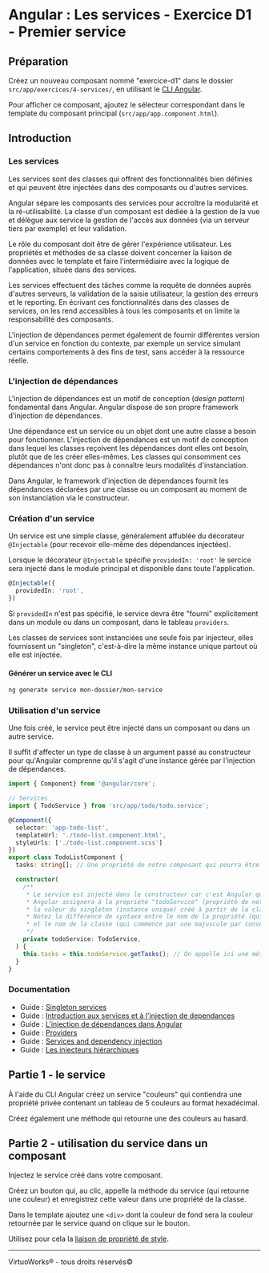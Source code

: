 # Angular : Les services - Exercice D1 - Premier service


## Préparation
Créez un nouveau composant nommé "exercice-d1" dans le dossier `src/app/exercices/4-services/`, en utilisant le [CLI Angular](https://angular.io/cli).

Pour afficher ce composant, ajoutez le sélecteur correspondant dans le template du composant principal (`src/app/app.component.html`).


## Introduction

### Les services
Les services sont des classes qui offrent des fonctionnalités bien définies et qui peuvent être injectées dans des composants ou d'autres services.

Angular sépare les composants des services pour accroître la modularité et la ré-utilisabilité. La classe d'un composant est dédiée à la gestion de la vue et délègue aux service la gestion de l'accès aux données (via un serveur tiers par exemple) et leur validation.

Le rôle du composant doit être de gérer l'expérience utilisateur. Les propriétés et méthodes de sa classe doivent concerner la liaison de données avec le template et faire l'intermédiaire avec la logique de l'application, située dans des services.

Les services effectuent des tâches comme la requête de données auprès d'autres serveurs, la validation de la saisie utilisateur, la gestion des erreurs et le reporting. En écrivant ces fonctionnalités dans des classes de services, on les rend accessibles à tous les composants et on limite la responsabilité des composants.

L'injection de dépendances permet également de fournir différentes version d'un service en fonction du contexte, par exemple un service simulant certains comportements à des fins de test, sans accéder à la ressource réelle.

### L'injection de dépendances

L'injection de dépendances est un motif de conception (_design pattern_) fondamental dans Angular. Angular dispose de son propre framework d'injection de dépendances.

Une dépendance est un service ou un objet dont une autre classe a besoin pour fonctionner. L'injection de dépendances est un motif de conception dans lequel les classes reçoivent les dépendances dont elles ont besoin, plutôt que de les créer elles-mêmes. Les classes qui consomment ces dépendances n'ont donc pas à connaître leurs modalités d'instanciation.

Dans Angular, le framework d'injection de dépendances fournit les dépendances déclarées par une classe ou un composant au moment de son instanciation via le constructeur.

### Création d'un service

Un service est une simple classe, généralement affublée du décorateur `@Injectable` (pour recevoir elle-même des dépendances injectées).

Lorsque le décorateur `@Injectable` spécifie `providedIn: 'root'` le sercice sera injecté dans le module principal et disponible dans toute l'application.
```typescript
@Injectable({
  providedIn: 'root',
})
```

Si `providedIn` n'est pas spécifié, le service devra être "fourni" explicitement dans un module ou dans un composant, dans le tableau `providers`.

Les classes de services sont instanciées une seule fois par injecteur, elles fournissent un "singleton", c'est-à-dire la même instance unique partout où elle est injectée.

#### Générer un service avec le CLI
``` bash
ng generate service mon-dossier/mon-service
```

### Utilisation d'un service

Une fois créé, le service peut être injecté dans un composant ou dans un autre service.

 Il suffit d'affecter un type de classe à un argument passé au constructeur pour qu'Angular comprenne qu'il s'agit d'une instance gérée par l'injection de dépendances.

``` typescript
import { Component} from '@angular/core';

// Services
import { TodoService } from 'src/app/todo/todo.service';

@Component({
  selector: 'app-todo-list',
  templateUrl: './todo-list.component.html',
  styleUrls: ['./todo-list.component.scss']
})
export class TodoListComponent {
  tasks: string[]; // Une propriété de notre composant qui pourra être utilisée dans le template.

  constructor(
    /**
     * Le service est injecté dans le constructeur car c'est Angular qui se charge d'instancier les classes.
     * Angular assignera à la propriété "todoService" (propriété de notre classe "TodoListComponent")
     * la valeur du singleton (instance unique) créé à partir de la classe "TodoService".
     * Notez la différence de syntaxe entre le nom de la propriété (qui commence par une minuscule)
     * et le nom de la classe (qui commence par une majuscule par convention).
     */
    private todoService: TodoService,
  ) {
    this.tasks = this.todoService.getTasks(); // On appelle ici une méthode du service injecté.
  }
}
```

### Documentation
- Guide : [Singleton services](https://angular.io/guide/singleton-services)
- Guide : [Introduction aux services et à l'injection de dependances](https://angular.io/guide/architecture-services)
- Guide : [L'injection de dépendances dans Angular](https://angular.io/guide/dependency-injection)
- Guide : [Providers](https://angular.io/guide/providers)
- Guide : [Services and dependency injection](https://angular.io/guide/architecture#services-and-dependency-injection)
- Guide : [Les injecteurs hiérarchiques](https://angular.io/guide/hierarchical-dependency-injection)


## Partie 1 - le service
À l'aide du CLI Angular créez un service "couleurs" qui contiendra une propriété privée contenant un tableau de 5 couleurs au format hexadécimal.

Créez également une méthode qui retourne une des couleurs au hasard.

## Partie 2 - utilisation du service dans un composant
Injectez le service créé dans votre composant.

Créez un bouton qui, au clic, appelle la méthode du service (qui retourne une couleur) et enregistrez cette valeur dans une propriété de la classe.

Dans le template ajoutez une `<div>` dont la couleur de fond sera la couleur retournée par le service quand on clique sur le bouton.

Utilisez pour cela la [liaison de propriété de style](https://angular.io/guide/template-syntax#binding-types-and-targets).

---

VirtuoWorks® - tous droits réservés©